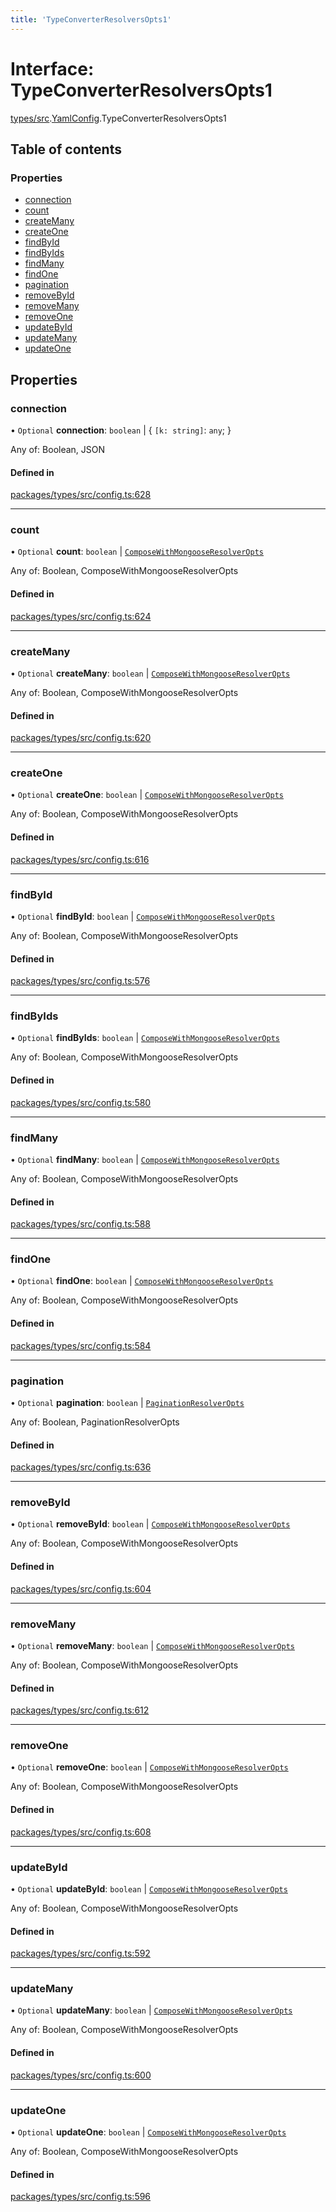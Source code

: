 ```yaml
---
title: 'TypeConverterResolversOpts1'
---
```


# Interface: TypeConverterResolversOpts1

[types/src](../modules/types_src).[YamlConfig](../modules/types_src.YamlConfig).TypeConverterResolversOpts1

## Table of contents

### Properties

- [connection](types_src.YamlConfig.TypeConverterResolversOpts1#connection)
- [count](types_src.YamlConfig.TypeConverterResolversOpts1#count)
- [createMany](types_src.YamlConfig.TypeConverterResolversOpts1#createmany)
- [createOne](types_src.YamlConfig.TypeConverterResolversOpts1#createone)
- [findById](types_src.YamlConfig.TypeConverterResolversOpts1#findbyid)
- [findByIds](types_src.YamlConfig.TypeConverterResolversOpts1#findbyids)
- [findMany](types_src.YamlConfig.TypeConverterResolversOpts1#findmany)
- [findOne](types_src.YamlConfig.TypeConverterResolversOpts1#findone)
- [pagination](types_src.YamlConfig.TypeConverterResolversOpts1#pagination)
- [removeById](types_src.YamlConfig.TypeConverterResolversOpts1#removebyid)
- [removeMany](types_src.YamlConfig.TypeConverterResolversOpts1#removemany)
- [removeOne](types_src.YamlConfig.TypeConverterResolversOpts1#removeone)
- [updateById](types_src.YamlConfig.TypeConverterResolversOpts1#updatebyid)
- [updateMany](types_src.YamlConfig.TypeConverterResolversOpts1#updatemany)
- [updateOne](types_src.YamlConfig.TypeConverterResolversOpts1#updateone)

## Properties

### connection

• `Optional` **connection**: `boolean` \| { `[k: string]`: `any`;  }

Any of: Boolean, JSON

#### Defined in

[packages/types/src/config.ts:628](https://github.com/Urigo/graphql-mesh/blob/master/packages/types/src/config.ts#L628)

___

### count

• `Optional` **count**: `boolean` \| [`ComposeWithMongooseResolverOpts`](types_src.YamlConfig.ComposeWithMongooseResolverOpts)

Any of: Boolean, ComposeWithMongooseResolverOpts

#### Defined in

[packages/types/src/config.ts:624](https://github.com/Urigo/graphql-mesh/blob/master/packages/types/src/config.ts#L624)

___

### createMany

• `Optional` **createMany**: `boolean` \| [`ComposeWithMongooseResolverOpts`](types_src.YamlConfig.ComposeWithMongooseResolverOpts)

Any of: Boolean, ComposeWithMongooseResolverOpts

#### Defined in

[packages/types/src/config.ts:620](https://github.com/Urigo/graphql-mesh/blob/master/packages/types/src/config.ts#L620)

___

### createOne

• `Optional` **createOne**: `boolean` \| [`ComposeWithMongooseResolverOpts`](types_src.YamlConfig.ComposeWithMongooseResolverOpts)

Any of: Boolean, ComposeWithMongooseResolverOpts

#### Defined in

[packages/types/src/config.ts:616](https://github.com/Urigo/graphql-mesh/blob/master/packages/types/src/config.ts#L616)

___

### findById

• `Optional` **findById**: `boolean` \| [`ComposeWithMongooseResolverOpts`](types_src.YamlConfig.ComposeWithMongooseResolverOpts)

Any of: Boolean, ComposeWithMongooseResolverOpts

#### Defined in

[packages/types/src/config.ts:576](https://github.com/Urigo/graphql-mesh/blob/master/packages/types/src/config.ts#L576)

___

### findByIds

• `Optional` **findByIds**: `boolean` \| [`ComposeWithMongooseResolverOpts`](types_src.YamlConfig.ComposeWithMongooseResolverOpts)

Any of: Boolean, ComposeWithMongooseResolverOpts

#### Defined in

[packages/types/src/config.ts:580](https://github.com/Urigo/graphql-mesh/blob/master/packages/types/src/config.ts#L580)

___

### findMany

• `Optional` **findMany**: `boolean` \| [`ComposeWithMongooseResolverOpts`](types_src.YamlConfig.ComposeWithMongooseResolverOpts)

Any of: Boolean, ComposeWithMongooseResolverOpts

#### Defined in

[packages/types/src/config.ts:588](https://github.com/Urigo/graphql-mesh/blob/master/packages/types/src/config.ts#L588)

___

### findOne

• `Optional` **findOne**: `boolean` \| [`ComposeWithMongooseResolverOpts`](types_src.YamlConfig.ComposeWithMongooseResolverOpts)

Any of: Boolean, ComposeWithMongooseResolverOpts

#### Defined in

[packages/types/src/config.ts:584](https://github.com/Urigo/graphql-mesh/blob/master/packages/types/src/config.ts#L584)

___

### pagination

• `Optional` **pagination**: `boolean` \| [`PaginationResolverOpts`](types_src.YamlConfig.PaginationResolverOpts)

Any of: Boolean, PaginationResolverOpts

#### Defined in

[packages/types/src/config.ts:636](https://github.com/Urigo/graphql-mesh/blob/master/packages/types/src/config.ts#L636)

___

### removeById

• `Optional` **removeById**: `boolean` \| [`ComposeWithMongooseResolverOpts`](types_src.YamlConfig.ComposeWithMongooseResolverOpts)

Any of: Boolean, ComposeWithMongooseResolverOpts

#### Defined in

[packages/types/src/config.ts:604](https://github.com/Urigo/graphql-mesh/blob/master/packages/types/src/config.ts#L604)

___

### removeMany

• `Optional` **removeMany**: `boolean` \| [`ComposeWithMongooseResolverOpts`](types_src.YamlConfig.ComposeWithMongooseResolverOpts)

Any of: Boolean, ComposeWithMongooseResolverOpts

#### Defined in

[packages/types/src/config.ts:612](https://github.com/Urigo/graphql-mesh/blob/master/packages/types/src/config.ts#L612)

___

### removeOne

• `Optional` **removeOne**: `boolean` \| [`ComposeWithMongooseResolverOpts`](types_src.YamlConfig.ComposeWithMongooseResolverOpts)

Any of: Boolean, ComposeWithMongooseResolverOpts

#### Defined in

[packages/types/src/config.ts:608](https://github.com/Urigo/graphql-mesh/blob/master/packages/types/src/config.ts#L608)

___

### updateById

• `Optional` **updateById**: `boolean` \| [`ComposeWithMongooseResolverOpts`](types_src.YamlConfig.ComposeWithMongooseResolverOpts)

Any of: Boolean, ComposeWithMongooseResolverOpts

#### Defined in

[packages/types/src/config.ts:592](https://github.com/Urigo/graphql-mesh/blob/master/packages/types/src/config.ts#L592)

___

### updateMany

• `Optional` **updateMany**: `boolean` \| [`ComposeWithMongooseResolverOpts`](types_src.YamlConfig.ComposeWithMongooseResolverOpts)

Any of: Boolean, ComposeWithMongooseResolverOpts

#### Defined in

[packages/types/src/config.ts:600](https://github.com/Urigo/graphql-mesh/blob/master/packages/types/src/config.ts#L600)

___

### updateOne

• `Optional` **updateOne**: `boolean` \| [`ComposeWithMongooseResolverOpts`](types_src.YamlConfig.ComposeWithMongooseResolverOpts)

Any of: Boolean, ComposeWithMongooseResolverOpts

#### Defined in

[packages/types/src/config.ts:596](https://github.com/Urigo/graphql-mesh/blob/master/packages/types/src/config.ts#L596)
